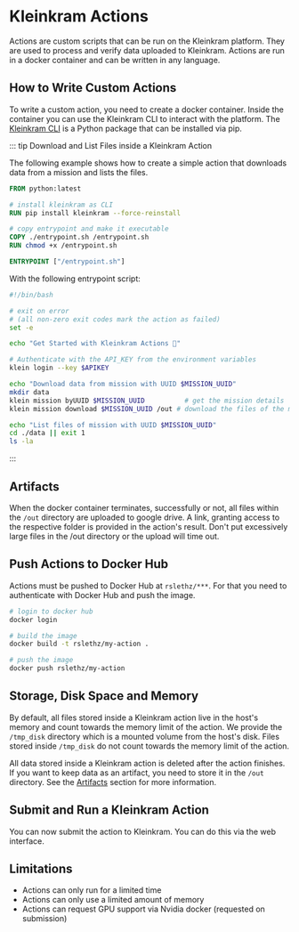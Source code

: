 # Kleinkram Actions

Actions are custom scripts that can be run on the Kleinkram platform. They are used to process and verify data uploaded
to Kleinkram. Actions are run in a docker container and can be written in any language.

## How to Write Custom Actions

To write a custom action, you need to create a docker container. Inside the container you can use the Kleinkram CLI
to interact with the platform. The [Kleinkram CLI](/usage/cli-api/cli-getting-started) is a Python package that can be
installed via pip.

::: tip Download and List Files inside a Kleinkram Action

The following example shows how to create a simple action that downloads data from a mission and lists the files.

```Dockerfile
FROM python:latest

# install kleinkram as CLI
RUN pip install kleinkram --force-reinstall

# copy entrypoint and make it executable
COPY ./entrypoint.sh /entrypoint.sh
RUN chmod +x /entrypoint.sh

ENTRYPOINT ["/entrypoint.sh"]
```

With the following entrypoint script:

```bash
#!/bin/bash

# exit on error
# (all non-zero exit codes mark the action as failed)
set -e

echo "Get Started with Kleinkram Actions 🚀"

# Authenticate with the API_KEY from the environment variables
klein login --key $APIKEY

echo "Download data from mission with UUID $MISSION_UUID"
mkdir data
klein mission byUUID $MISSION_UUID          # get the mission details
klein mission download $MISSION_UUID /out # download the files of the mission

echo "List files of mission with UUID $MISSION_UUID"
cd ./data || exit 1
ls -la

```

:::

## Artifacts

When the docker container terminates, successfully or not, all files within the `/out` directory are uploaded to google
drive.
A link, granting access to the respective folder is provided in the action's result. Don't put excessively large files
in the /out directory or the upload will time out.

## Push Actions to Docker Hub

Actions must be pushed to Docker Hub at `rslethz/***`. For that you need to authenticate with Docker Hub and push the
image.

```bash
# login to docker hub
docker login

# build the image
docker build -t rslethz/my-action .

# push the image
docker push rslethz/my-action
```

## Storage, Disk Space and Memory

By default, all files stored inside a Kleinkram action live in the host's memory and count towards the memory limit of
the action. We provide the `/tmp_disk` directory which is a mounted volume from the host's disk. Files stored
inside `/tmp_disk` do not count towards the memory limit of the action.

All data stored inside a Kleinkram action is deleted after the action finishes. If you want to keep data as an artifact,
you need to store it in the `/out` directory. See the [Artifacts](#artifacts) section for more information.

## Submit and Run a Kleinkram Action

You can now submit the action to Kleinkram. You can do this via the web interface.

## Limitations

-   Actions can only run for a limited time
-   Actions can only use a limited amount of memory
-   Actions can request GPU support via Nvidia docker (requested on submission)
